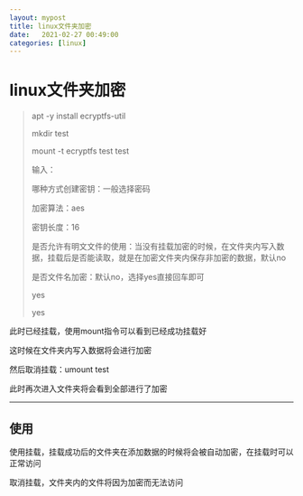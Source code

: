 ```yaml
---
layout: mypost
title: linux文件夹加密
date:   2021-02-27 00:49:00
categories: [linux]
---
```


# linux文件夹加密

> apt -y install ecryptfs-util
>
> mkdir test
>
> mount -t ecryptfs test test
>
> 输入：
>
> 哪种方式创建密钥：一般选择密码
>
> 加密算法：aes
>
> 密钥长度：16
>
> 是否允许有明文文件的使用：当没有挂载加密的时候，在文件夹内写入数据，挂载后是否能读取，就是在加密文件夹内保存非加密的数据，默认no
>
> 是否文件名加密：默认no，选择yes直接回车即可
>
> yes
>
> yes

此时已经挂载，使用mount指令可以看到已经成功挂载好

这时候在文件夹内写入数据将会进行加密

然后取消挂载：umount test

此时再次进入文件夹将会看到全部进行了加密

---

## 使用

使用挂载，挂载成功后的文件夹在添加数据的时候将会被自动加密，在挂载时可以正常访问

取消挂载，文件夹内的文件将因为加密而无法访问